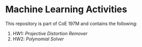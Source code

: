 # Machine Learning Activities
This repository is part of CoE 197M and contains the following:
1. HW1: *Projective Distortion Remover*
2. HW2: *Polynomial Solver*